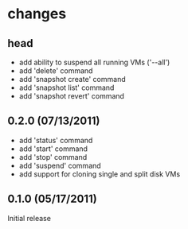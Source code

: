 # changes

## head
* add ability to suspend all running VMs ('--all')
* add 'delete' command
* add 'snapshot create' command
* add 'snapshot list' command
* add 'snapshot revert' command

## 0.2.0 (07/13/2011)
* add 'status' command
* add 'start' command
* add 'stop' command
* add 'suspend' command
* add support for cloning single and split disk VMs

## 0.1.0 (05/17/2011)
Initial release

